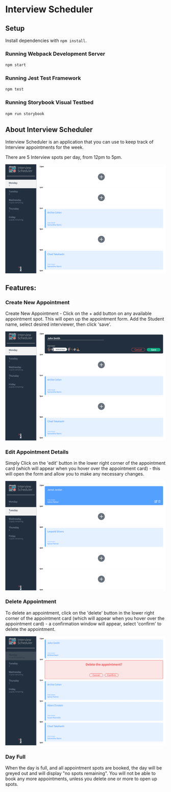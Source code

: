 # Interview Scheduler

## Setup

Install dependencies with `npm install`.

### Running Webpack Development Server

```sh
npm start
```

### Running Jest Test Framework

```sh
npm test
```

### Running Storybook Visual Testbed

```sh
npm run storybook
```


## About Interview Scheduler

Interview Scheduler is an application that you can use to keep track of Interview appointments for the week.

There are 5 Interview spots per day, from 12pm to 5pm.

!["This is the Home screen, showing appointments for the selected day"](https://github.com/Be-Rude/scheduler/blob/master/docs/Appointment%20List%20for%20Day.png?raw=true)

##

## Features:

### Create New Appointment

Create New Appointment - Click on the + add button on any available appointment spot.
This will open up the appointment form. Add the Student name, select desired interviewer, then click 'save'.

!["New appointment form"](https://github.com/Be-Rude/scheduler/blob/master/docs/Create%20new%20appointment%20form.png?raw=true)

### Edit Appointment Details

Simply Click on the 'edit' button in the lower right corner of the appointment card (which will appear when you hover over the appointment card) - this will open the form and allow you to make any necessary changes.

!["Edit Appointment"](https://github.com/Be-Rude/scheduler/blob/master/docs/Edit%20Form.png?raw=true)

### Delete Appointment

To delete an appointment, click on the 'delete' button in the lower right corner of the appointment card (which will appear when you hover over the appointment card) - a confirmation window will appear, select 'confirm' to delete the appointment.

!["Delete confirmation window"](https://github.com/Be-Rude/scheduler/blob/master/docs/Day%20Full%20-%20no%20appointments%20available.png?raw=true)

### Day Full

When the day is full, and all appointment spots are booked, the day will be greyed out and will display "no spots remaining". You will not be able to book any more appointments, unless you delete one or more to open up spots.



